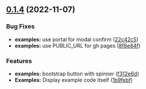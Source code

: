 ## [0.1.4](https://github.com/loopmode/stateful/compare/@stateful/examples@0.1.4...@stateful/examples@0.1.4) (2022-11-07)


### Bug Fixes

* **examples:** use portal for modal confirm ([22c42c5](https://github.com/loopmode/stateful/commit/22c42c50dae6be693dd74e863dae4db9a88a2664))
* **examples:** use PUBLIC_URL for gh pages ([8f8e84f](https://github.com/loopmode/stateful/commit/8f8e84fb4de29a476a675d6682ef1326bde602b1))


### Features

* **examples:** bootstrap button with spinner ([f312e6d](https://github.com/loopmode/stateful/commit/f312e6d8d0c449ec0a14af4638f4095ef6906bd6))
* **Examples:** Display example code itself ([1b9febf](https://github.com/loopmode/stateful/commit/1b9febfa8ec94362739598548148b491f137d7fc))



